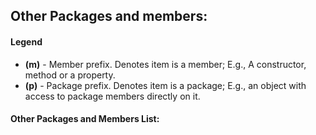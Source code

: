 ## Other Packages and members:
#### Legend 
- **(m)** - Member prefix.  Denotes item is a member;  E.g., A constructor, method or a property.
- **(p)** - Package prefix.  Denotes item is a package;  E.g., an object with access to package members directly on it.

#### Other Packages and Members List:
